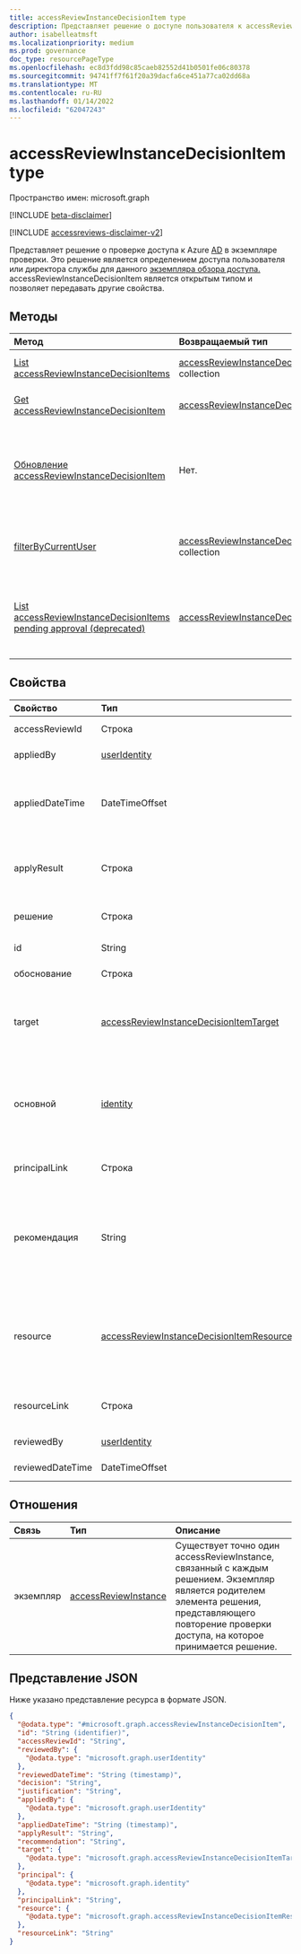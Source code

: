 ```yaml
---
title: accessReviewInstanceDecisionItem type
description: Представляет решение о доступе пользователя к accessReviewInstance.
author: isabelleatmsft
ms.localizationpriority: medium
ms.prod: governance
doc_type: resourcePageType
ms.openlocfilehash: ec8d3fdd98c85caeb82552d41b0501fe06c80378
ms.sourcegitcommit: 94741ff7f61f20a39dacfa6ce451a77ca02dd68a
ms.translationtype: MT
ms.contentlocale: ru-RU
ms.lasthandoff: 01/14/2022
ms.locfileid: "62047243"
---
```

# <a name="accessreviewinstancedecisionitem-resource-type"></a>accessReviewInstanceDecisionItem type

Пространство имен: microsoft.graph

[!INCLUDE [beta-disclaimer](../../includes/beta-disclaimer.md)]

[!INCLUDE [accessreviews-disclaimer-v2](../../includes/accessreviews-disclaimer-v2.md)]

Представляет решение о проверке доступа к Azure [AD](accessreviewsv2-overview.md) в экземпляре проверки. Это решение является определением доступа пользователя или директора службы для данного [экземпляра обзора доступа.](accessreviewinstance.md) accessReviewInstanceDecisionItem является открытым типом и позволяет передавать другие свойства.

## <a name="methods"></a>Методы

| Метод | Возвращаемый тип | Описание |
|:---------------|:--------|:----------|
|[List accessReviewInstanceDecisionItems](../api/accessreviewinstance-list-decisions.md) | [accessReviewInstanceDecisionItem](accessreviewinstancedecisionitem.md) collection | Получите список объектов [accessReviewInstanceDecisionItem](../resources/accessreviewinstancedecisionitem.md) и их свойств.|
|[Get accessReviewInstanceDecisionItem](../api/accessreviewinstancedecisionitem-get.md)|[accessReviewInstanceDecisionItem](../resources/accessreviewinstancedecisionitem.md)|Ознакомьтесь с свойствами и отношениями [объекта accessReviewInstanceDecisionItem.](../resources/accessreviewinstancedecisionitem.md)|
|[Обновление accessReviewInstanceDecisionItem](../api/accessreviewinstancedecisionitem-update.md) | Нет. | Для любого accessReviewInstanceDecisionItems, на который вызывается пользователь, на который назначен рецензент, вызывающий пользователь может записать решение, заплатив объект решения. |
|[filterByCurrentUser](../api/accessreviewinstancedecisionitem-filterbycurrentuser.md)|[accessReviewInstanceDecisionItem](../resources/accessreviewinstancedecisionitem.md) collection|Извлекает все [объекты accessReviewInstanceDecisionItems,](accessreviewinstancedecisionitem.md) где использование вызовов является рецензентом для данного [accessReviewInstance.](accessreviewinstance.md)|
|[List accessReviewInstanceDecisionItems pending approval (deprecated)](../api/accessreviewinstancedecisionitem-listpendingapproval.md) | [accessReviewInstanceDecisionItem.](accessreviewinstancedecisionitem.md) | Получите все accessReviewInstanceDecisionItems, назначенные вызываемой пользователю, для определенного accessReviewInstance. Этот метод отмещается и заменяется [фильтромByCurrentUser.](../api/accessreviewinstancedecisionitem-filterbycurrentuser.md) |

## <a name="properties"></a>Свойства
| Свойство | Тип |  Описание |
| :---------------| :---- | :---------- |
|accessReviewId|Строка|Идентификатор родителя accessReviewInstance. Поддерживает `$select`. Только для чтения.|
|appliedBy|[userIdentity](../resources/useridentity.md)|Идентификатор пользователя, который применил решение. Только для чтения.|
|appliedDateTime|DateTimeOffset|Время, за которое было применено решение об утверждении. Тип DatetimeOffset представляет сведения о дате и времени в формате ISO 8601 и всегда находится во времени UTC. Например, значение полуночи 1 января 2014 г. в формате UTC: `2014-01-01T00:00:00Z`.  Поддерживает `$select`. Только для чтения.|
|applyResult|Строка|Результат применения решения. Возможные значения: `New` `AppliedSuccessfully` , , и `AppliedWithUnknownFailure` `AppliedSuccessfullyButObjectNotFound` `ApplyNotSupported` . Поддерживает `$select` и `$orderby` `$filter` `eq` (только). Только для чтения.|
|решение|Строка|Результат проверки. Возможные значения: `Approve` `Deny` , , или `NotReviewed` `DontKnow` . Поддерживает `$select` и `$orderby` `$filter` `eq` (только). |
|id|String| Идентификатор решения. Наследуется от [сущности](../resources/entity.md). Поддерживает `$select`. Только для чтения.|
|обоснование|Строка|Обоснование, оставленное рецензентом при принятии решения.|
| target | [accessReviewInstanceDecisionItemTarget](accessreviewinstancedecisionitemtarget.md)  | Цель этого конкретного решения. Целевые показатели принятия решений могут быть разных типов , каждый из которых имеет свои собственные свойства. См. [accessReviewInstanceDecisionItemTarget](accessreviewinstancedecisionitemtarget.md). Только для чтения. <br/> Это свойство было заменено свойствами `principal` и свойствами `resource` в v1.0.|
|основной|[identity](../resources/identity.md)|Каждый элемент решения в обзоре доступа представляет доступ директора к ресурсу. Это свойство представляет сведения о принципе. Например, если элемент решения представляет доступ пользователя "Bob" к группе "Sales", то основным элементом является "Bob", а ресурсом является "Sales". Основные принципы могут быть двух типов : userIdentity и servicePrincipalIdentity. Поддерживает `$select`. Только для чтения.|
|principalLink|Строка|Ссылка на основной объект. Пример: `https://graph.microsoft.com/v1.0/users/a6c7aecb-cbfd-4763-87ef-e91b4bd509d9`. Только для чтения.|
|рекомендация|String|Сгенерированная системой рекомендация для решения об утверждении, основанном на последнем интерактивном входе в клиент. Рекомендуется утвердить, если вход в нее находится в течение тридцати дней с начала проверки. Рекомендуется отказать, если вход превышает 30 дней с начала проверки. Рекомендация недоступна в противном случае. Возможные значения: `Approve` `Deny` , или `NoInfoAvailable` . Поддерживает `$select` и `$orderby` `$filter` `eq` (только). Только для чтения.|
|resource|[accessReviewInstanceDecisionItemResource](../resources/accessreviewinstancedecisionitemresource.md)|Каждый элемент решения в обзоре доступа представляет доступ директора к ресурсу. Это свойство представляет сведения о ресурсе. Например, если элемент решения представляет доступ пользователя "Bob" к группе "Sales", то основным является Боб, а ресурсом является "Sales". Ресурсы могут быть нескольких типов. См. [accessReviewInstanceDecisionItemResource](../resources/accessreviewinstancedecisionitemresource.md). Только для чтения.|
|resourceLink|Строка|Ссылка на ресурс. Например, `https://graph.microsoft.com/v1.0/servicePrincipals/c86300f3-8695-4320-9f6e-32a2555f5ff8`. Поддерживает `$select`. Только для чтения.|
|reviewedBy|[userIdentity](../resources/useridentity.md)| Идентификатор рецензента. Поддерживает `$select`. Только для чтения.|
|reviewedDateTime|DateTimeOffset| Время, за которое было принято решение о проверке. Поддерживает `$select`. Только для чтения.|

## <a name="relationships"></a>Отношения

| Связь | Тип   |Описание|
|:---------------|:--------|:----------|
| экземпляр |[accessReviewInstance](accessreviewinstance.md) | Существует точно один accessReviewInstance, связанный с каждым решением. Экземпляр является родителем элемента решения, представляющего повторение проверки доступа, на которое принимается решение. |


## <a name="json-representation"></a>Представление JSON

Ниже указано представление ресурса в формате JSON.

<!-- {
  "blockType": "resource",
  "keyProperty": "id",
  "@odata.type": "microsoft.graph.accessReviewInstanceDecisionItem",
  "openType": true
}
-->

```json
{
  "@odata.type": "#microsoft.graph.accessReviewInstanceDecisionItem",
  "id": "String (identifier)",
  "accessReviewId": "String",
  "reviewedBy": {
    "@odata.type": "microsoft.graph.userIdentity"
  },
  "reviewedDateTime": "String (timestamp)",
  "decision": "String",
  "justification": "String",
  "appliedBy": {
    "@odata.type": "microsoft.graph.userIdentity"
  },
  "appliedDateTime": "String (timestamp)",
  "applyResult": "String",
  "recommendation": "String",
  "target": {
    "@odata.type": "microsoft.graph.accessReviewInstanceDecisionItemTarget"
  },
  "principal": {
    "@odata.type": "microsoft.graph.identity"
  },
  "principalLink": "String",
  "resource": {
    "@odata.type": "microsoft.graph.accessReviewInstanceDecisionItemResource"
  },
  "resourceLink": "String"
}
```
